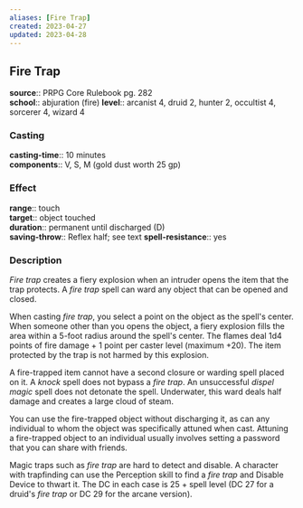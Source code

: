 ```yaml
---
aliases: [Fire Trap]
created: 2023-04-27
updated: 2023-04-28
---
```


## Fire Trap

**source**:: PRPG Core Rulebook pg. 282  
**school**:: abjuration (fire)
**level**:: arcanist 4, druid 2, hunter 2, occultist 4, sorcerer 4, wizard 4

### Casting

**casting-time**:: 10 minutes  
**components**:: V, S, M (gold dust worth 25 gp)

### Effect

**range**:: touch  
**target**:: object touched  
**duration**:: permanent until discharged (D)  
**saving-throw**:: Reflex half; see text
**spell-resistance**:: yes

### Description

*Fire trap* creates a fiery explosion when an intruder opens the item that the trap protects. A *fire trap* spell can ward any object that can be opened and closed.  
  
When casting *fire trap*, you select a point on the object as the spell's center. When someone other than you opens the object, a fiery explosion fills the area within a 5-foot radius around the spell's center. The flames deal 1d4 points of fire damage + 1 point per caster level (maximum +20). The item protected by the trap is not harmed by this explosion.  
  
A fire-trapped item cannot have a second closure or warding spell placed on it. A *knock* spell does not bypass a *fire trap*. An unsuccessful *dispel magic* spell does not detonate the spell. Underwater, this ward deals half damage and creates a large cloud of steam.  
  
You can use the fire-trapped object without discharging it, as can any individual to whom the object was specifically attuned when cast. Attuning a fire-trapped object to an individual usually involves setting a password that you can share with friends.  
  
Magic traps such as *fire trap* are hard to detect and disable. A character with trapfinding can use the Perception skill to find a *fire trap* and Disable Device to thwart it. The DC in each case is 25 + spell level (DC 27 for a druid's *fire trap* or DC 29 for the arcane version).

